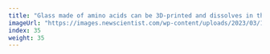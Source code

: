 ```yaml
---
title: "Glass made of amino acids can be 3D-printed and dissolves in the body"
imageUrl: "https://images.newscientist.com/wp-content/uploads/2023/03/17162701/SEI_148515526.jpg?width=600"
index: 35
weight: 35
---
```

